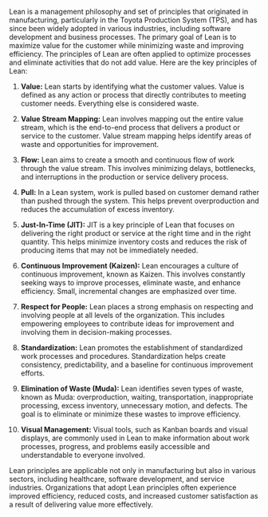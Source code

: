 Lean is a management philosophy and set of principles that originated in manufacturing, particularly in the Toyota Production System (TPS), and has since been widely adopted in various industries, including software development and business processes. The primary goal of Lean is to maximize value for the customer while minimizing waste and improving efficiency. The principles of Lean are often applied to optimize processes and eliminate activities that do not add value. Here are the key principles of Lean:

1. **Value:** Lean starts by identifying what the customer values. Value is defined as any action or process that directly contributes to meeting customer needs. Everything else is considered waste.

2. **Value Stream Mapping:** Lean involves mapping out the entire value stream, which is the end-to-end process that delivers a product or service to the customer. Value stream mapping helps identify areas of waste and opportunities for improvement.

3. **Flow:** Lean aims to create a smooth and continuous flow of work through the value stream. This involves minimizing delays, bottlenecks, and interruptions in the production or service delivery process.

4. **Pull:** In a Lean system, work is pulled based on customer demand rather than pushed through the system. This helps prevent overproduction and reduces the accumulation of excess inventory.

5. **Just-In-Time (JIT):** JIT is a key principle of Lean that focuses on delivering the right product or service at the right time and in the right quantity. This helps minimize inventory costs and reduces the risk of producing items that may not be immediately needed.

6. **Continuous Improvement (Kaizen):** Lean encourages a culture of continuous improvement, known as Kaizen. This involves constantly seeking ways to improve processes, eliminate waste, and enhance efficiency. Small, incremental changes are emphasized over time.

7. **Respect for People:** Lean places a strong emphasis on respecting and involving people at all levels of the organization. This includes empowering employees to contribute ideas for improvement and involving them in decision-making processes.

8. **Standardization:** Lean promotes the establishment of standardized work processes and procedures. Standardization helps create consistency, predictability, and a baseline for continuous improvement efforts.

9. **Elimination of Waste (Muda):** Lean identifies seven types of waste, known as Muda: overproduction, waiting, transportation, inappropriate processing, excess inventory, unnecessary motion, and defects. The goal is to eliminate or minimize these wastes to improve efficiency.

10. **Visual Management:** Visual tools, such as Kanban boards and visual displays, are commonly used in Lean to make information about work processes, progress, and problems easily accessible and understandable to everyone involved.

Lean principles are applicable not only in manufacturing but also in various sectors, including healthcare, software development, and service industries. Organizations that adopt Lean principles often experience improved efficiency, reduced costs, and increased customer satisfaction as a result of delivering value more effectively.